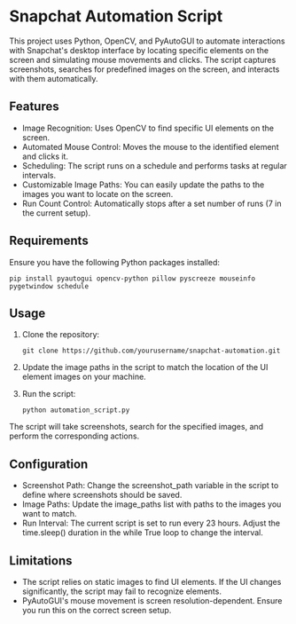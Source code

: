 
# Snapchat Automation Script

This project uses Python, OpenCV, and PyAutoGUI to automate interactions with Snapchat's desktop interface by locating specific elements on the screen and simulating mouse movements and clicks. The script captures screenshots, searches for predefined images on the screen, and interacts with them automatically.

Features
--------
- Image Recognition: Uses OpenCV to find specific UI elements on the screen.
- Automated Mouse Control: Moves the mouse to the identified element and clicks it.
- Scheduling: The script runs on a schedule and performs tasks at regular intervals.
- Customizable Image Paths: You can easily update the paths to the images you want to locate on the screen.
- Run Count Control: Automatically stops after a set number of runs (7 in the current setup).

Requirements
------------
Ensure you have the following Python packages installed:
```
pip install pyautogui opencv-python pillow pyscreeze mouseinfo pygetwindow schedule
```
Usage
-----
1. Clone the repository:

   ```
   git clone https://github.com/yourusername/snapchat-automation.git
   ```

2. Update the image paths in the script to match the location of the UI element images on your machine.

3. Run the script:
   ```
   python automation_script.py
   ```
The script will take screenshots, search for the specified images, and perform the corresponding actions.

Configuration
-------------
- Screenshot Path: Change the screenshot_path variable in the script to define where screenshots should be saved.
- Image Paths: Update the image_paths list with paths to the images you want to match.
- Run Interval: The current script is set to run every 23 hours. Adjust the time.sleep() duration in the while True loop to change the interval.

Limitations
-----------
- The script relies on static images to find UI elements. If the UI changes significantly, the script may fail to recognize elements.
- PyAutoGUI's mouse movement is screen resolution-dependent. Ensure you run this on the correct screen setup.

